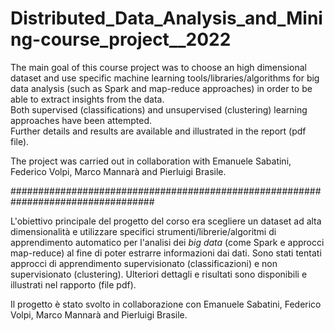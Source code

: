 # Distributed_Data_Analysis_and_Mining-course_project__2022

The main goal of this course project was to choose an high dimensional dataset and use specific machine learning tools/libraries/algorithms for big data analysis (such as Spark and map-reduce approaches) in order to be able to extract insights from the data.   
Both supervised (classifications) and unsupervised (clustering) learning approaches have been attempted.  
Further details and results are available and illustrated in the report (pdf file).  

The project was carried out in collaboration with Emanuele Sabatini, Federico Volpi, Marco Mannarà and Pierluigi Brasile.

##################################################################################

L'obiettivo principale del progetto del corso era scegliere un dataset ad alta dimensionalità e utilizzare specifici strumenti/librerie/algoritmi di apprendimento automatico per l'analisi dei _big data_ (come Spark e approcci map-reduce) al fine di poter estrarre informazioni dai dati.
Sono stati tentati approcci di apprendimento supervisionato (classificazioni) e non supervisionato (clustering).
Ulteriori dettagli e risultati sono disponibili e illustrati nel rapporto (file pdf).

Il progetto è stato svolto in collaborazione con Emanuele Sabatini, Federico Volpi, Marco Mannarà and Pierluigi Brasile.
